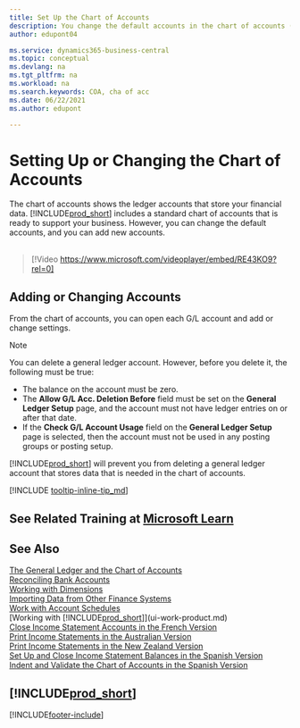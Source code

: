 ```yaml
---
title: Set Up the Chart of Accounts
description: You change the default accounts in the chart of accounts (COA), and you can add new accounts.
author: edupont04

ms.service: dynamics365-business-central
ms.topic: conceptual
ms.devlang: na
ms.tgt_pltfrm: na
ms.workload: na
ms.search.keywords: COA, cha of acc
ms.date: 06/22/2021
ms.author: edupont

---
```

# Setting Up or Changing the Chart of Accounts

The chart of accounts shows the ledger accounts that store your financial data. [!INCLUDE[prod_short](includes/prod_short.md)] includes a standard chart of accounts that is ready to support your business.
However, you can change the default accounts, and you can add new accounts.
<br><br>  

> [!Video https://www.microsoft.com/videoplayer/embed/RE43KO9?rel=0]

## Adding or Changing Accounts

From the chart of accounts, you can open each G/L account and add or change settings.

> [!NOTE]  
> You can delete a general ledger account. However, before you delete it, the following must be true:  
>  
> * The balance on the account must be zero.  
> * The **Allow G/L Acc. Deletion Before** field must be set on the **General Ledger Setup** page, and the account must not have ledger entries on or after that date.  
> * If the **Check G/L Account Usage** field on the **General Ledger Setup** page is selected, then the account must not be used in any posting groups or posting setup.  

[!INCLUDE[prod_short](includes/prod_short.md)] will prevent you from deleting a general ledger account that stores data that is needed in the chart of accounts.  

[!INCLUDE [tooltip-inline-tip_md](includes/tooltip-inline-tip_md.md)]

## See Related Training at [Microsoft Learn](/learn/modules/chart-accounts-dynamics-365-business-central/index)

## See Also
[The General Ledger and the Chart of Accounts](finance-general-ledger.md)  
[Reconciling Bank Accounts](bank-manage-bank-accounts.md)  
[Working with Dimensions](finance-dimensions.md)  
[Importing Data from Other Finance Systems](across-import-data-configuration-packages.md)  
[Work with Account Schedules](bi-how-work-account-schedule.md)  
[Working with [!INCLUDE[prod_short](includes/prod_short.md)]](ui-work-product.md)  
[Close Income Statement Accounts in the French Version](LocalFunctionality/France/how-to-close-income-statement-accounts.md)  
[Print Income Statements in the Australian Version](LocalFunctionality/Australia/how-to-print-income-statements.md)  
[Print Income Statements in the New Zealand Version](LocalFunctionality/NewZealand/how-to-print-income-statements.md)  
[Set Up and Close Income Statement Balances in the Spanish Version](LocalFunctionality/Spain/how-to-set-up-and-close-income-statement-balances.md)  
[Indent and Validate the Chart of Accounts in the Spanish Version](LocalFunctionality/Spain/how-to-indent-and-validate-chart-of-accounts.md)  

## [!INCLUDE[prod_short](includes/free_trial_md.md)]


[!INCLUDE[footer-include](includes/footer-banner.md)]